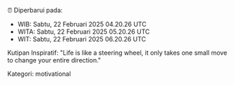 ⏰ Diperbarui pada:
- WIB: Sabtu, 22 Februari 2025 04.20.26 UTC
- WITA: Sabtu, 22 Februari 2025 05.20.26 UTC
- WIT: Sabtu, 22 Februari 2025 06.20.26 UTC

Kutipan Inspiratif:
"Life is like a steering wheel, it only takes one small move to change your entire direction."


Kategori: motivational

